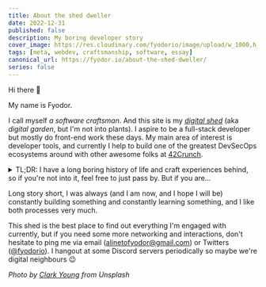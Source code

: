 ```yaml
---
title: About the shed dweller
date: 2022-12-31
published: false
description: My boring developer story
cover_image: https://res.cloudinary.com/fyodorio/image/upload/w_1000,h_420,c_fill,g_auto/v1672322897/clark-young-fQxMGkYXqFU-unsplash_o3eyfh.jpg
tags: [meta, webdev, craftsmanship, software, essay]
canonical_url: https://fyodor.io/about-the-shed-dweller/
series: false
---
```


Hi there 👋

My name is Fyodor.

I call myself _a software craftsman_. And this site is my _[digital shed](https://fyodor.io/turning-my-abandoned-blog-into-a-digital-shed/)_ (aka _digital garden_, but I'm not into plants). I aspire to be a full-stack developer but mostly do front-end work these days. My main area of interest is developer tools, and currently I help to build one of the greatest DevSecOps ecosystems around with other awesome folks at [42Crunch](https://42crunch.com/).

<details>

<summary>TL;DR: I have a long boring history of life and craft experiences behind, so if you're not into it, feel free to just pass by. But if you are...</summary>

I started to learn programming in primary school. I was fascinated with computers though I got my first personal one only when I went to university.

It were the years of floppy discs, mostly 3½-inch. My high school teacher used punch cards for her class notes and our test assignments.

My main motivation first was the communication with the computers. Then later, when I got deeper into maths and physics, the challenges, and problem solving were keeping my blood burning.

As I mentioned already, I didn't have a machine to practice programming at, so I did that only in classes, or on a paper sheet at home. Probably this enigmatic format of learning allowed me to do things that were boring for others and win school programming competitions for high-schoolers when I went to middle school yet.

The languages were Basic and Turbo Pascal, of course. The first was a magic creature. The second was a powerful beast. I never did something really cool with them, as I see it now, but I solved numerous puzzles and applied mathematical tests.

So I never had a doubt about what kind of degree should I pursue. But destiny shifted my way from CS to the dark side of more hardcode engineering. But on this wrong (as I understood later) road I met with my old passion very often: CS course, applied programming and scripting for 3D modelling, macros for spreadsheet data processing, hobbyist websites, and so on.

When the number of times a day I nostalgically thought about programming at my job became too high, I decided to come back to this guilty pleasure of mine.

I started freelancing part-time, and doing occasional side hustles for my growing network of software acquaintances. And fell deeper and deeper in love with software development, and the GUI part of it specifically.

At some point I said to myself it worth the risk and changed my petroleum engineering career (mostly did 3D modelling and data processing at this time) to software engineering. And never looked back.

I always loved computers and treated them with respect. By the time I got my first one, I was able to disassemble and assemble it back with my eyes shut, because I loved reading books about PCs and PC magazines (it was a thing these days). And during my engineering days I always set up my working machine so as I was able to go to the moon with it installed on my ship. I had a lot of shell scripts for automation, several Linux distros installed simultaneously (on top of Windows of course). But funny how software development taught me to value seamless experience and focus on *things that you do* instead of *what you do it with*. So at some day I tried my wife's MacBook and understood that maybe I'm getting old, but I love the experience of using the machine just to work and not to set thing up, fix and fine-tune the system behaviour. That's when I probably became a professional software developer instead of a computer geek.

As I love the visual part of software, I was always engaged in UI/UX development more than anything else which means HTML, CSS, JS, TS and everything that's in between and around. I even practiced CSS art and animation and loved the creative part of it a lot. But at the same time, at different stages of my career I played with Java, C#, C, Objective-C and Swift, Elm, Lua, Lisps, and much more. I still plan to come back to developing my own bootstrap C compiler...

But no matter what people say, front-end development is quite complex and sophisticated in itself, I never fail at finding new challenges at my job and new ways to improve my craft. Some funny things I participated in are:

* ERP for Pentagon with business-modelling and whiteboarding modules inside
* Swiss-army-knife-like marketing tool for SME with all the conventional bells and whistles and even profile picture cropping
* Slack and Jira killer (which eventually committed suicide)
* And many other decent citizens of the software world along with weird outcasts and heathens

Currently, I practice my craft of full-stack web development with focus on UI/UX and smooth BE/FE interactions.

I love to:

* Enhance DX with modern tools and practices including sane automation flows
* Develop slick micro animations and micro interactions for web applications seamlessly enriching user experience 
* Refactor complex codebases to make them simpler and easier to work with
* Build things from scratch with minimal set of tools
* Get deeper into the way things work and write comprehensive documentation about it
* Learn new ways of solving problems and practice new approaches to software development (which actually always come back to old good practices under the hood)
* Mentor younger folks when I can be useful

In the nearest future I plan to:

* Build my own developer tool allowing to seamlessly protect software from internal and external vulnerabilities (which is a huge pain these days both for enterprise development and for OSS)
* Build a 2D game with my sons to learn this side of development world a bit more, teach kids to code, and just to have some family fun
* Build this shed in a way that will be welcoming both for myself (to meditate in my own practical way) and for accidental visitors

</details>

Long story short, I was always (and I am now, and I hope I will be) constantly building something and constantly learning something, and I like both processes very much.

This shed is the best place to find out everything I'm engaged with currently, but if you need some more networking and interactions, don't hesitate to ping me via email ([alinetofyodor@gmail.com](mailto:alinetofyodor@gmail.com)) or Twitters ([@fyodorio](https://twitter.com/fyodorio)). I hangout at some Discord servers periodically so maybe we're digital neighbours 😉

_Photo by [Clark Young](https://unsplash.com/@cbyoung) from Unsplash_